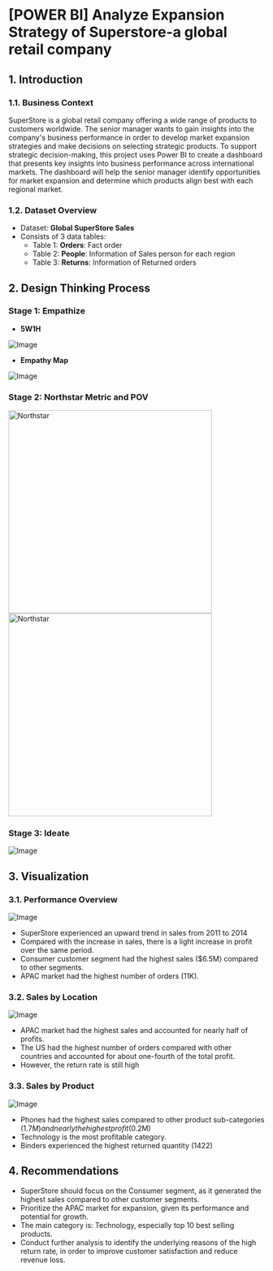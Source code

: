 # [POWER BI] Analyze Expansion Strategy of Superstore-a global retail company

## 1. Introduction
### 1.1. Business Context
SuperStore is a global retail company offering a wide range of products to customers worldwide. The senior manager wants to gain insights into the company's business performance in order to develop market expansion strategies and make decisions on selecting strategic products. To support strategic decision-making, this project uses Power BI to create a dashboard that presents key insights into business performance across international markets. The dashboard will help the senior manager identify opportunities for market expansion and determine which products align best with each regional market.

### 1.2. Dataset Overview
- Dataset: **Global SuperStore Sales**
- Consists of 3 data tables:
  - Table 1: **Orders**: Fact order
  - Table 2: **People**: Information of Sales person for each region
  - Table 3: **Returns**: Information of Returned orders

## 2. Design Thinking Process

### Stage 1: Empathize
- **5W1H**
  
![Image](https://github.com/user-attachments/assets/30853373-8d88-48f2-aa46-46baf87b6d97)

- **Empathy Map**

![Image](https://github.com/user-attachments/assets/61b6e71f-fb8a-497d-b07b-c2dc6b25c484)

### Stage 2: Northstar Metric and POV
<img src="https://github.com/user-attachments/assets/3fbd253d-f914-4831-a2a4-900e2dc4ab33" alt="Northstar" height="400" /> <img src="https://github.com/user-attachments/assets/145c10b1-0004-4f3b-9e16-d1d758471220" alt="Northstar" height="400"/>

### Stage 3: Ideate
![Image](https://github.com/user-attachments/assets/942e16d6-94df-4299-8763-2ee31752cc9c)

## 3. Visualization
### 3.1. Performance Overview
![Image](https://github.com/user-attachments/assets/0c7c68f5-2e6e-4c10-baf8-ba5bfc7c700b)
- SuperStore experienced an upward trend in sales from 2011 to 2014
- Compared with the increase in sales, there is a light increase in profit over the same period.
- Consumer customer segment had the highest sales ($6.5M) compared to other segments.
- APAC market had the highest number of orders (11K).

### 3.2. Sales by Location
![Image](https://github.com/user-attachments/assets/b43bb4f0-fbef-49f8-8c0d-e7bb7f9b1e25)
-  APAC market had the highest sales and accounted for nearly half of profits.
-  The US had the highest number of orders compared with other countries and accounted for about one-fourth of the total profit.
-  However, the return rate is still high

### 3.3. Sales by Product
![Image](https://github.com/user-attachments/assets/8f2ce12b-0529-4afb-8a76-816ab445c0d8)
-  Phones had the highest sales compared to other product sub-categories ($1.7M) and nearly the highest profit ($0.2M)
-  Technology is the most profitable category.
-  Binders experienced the highest returned quantity (1422)

## 4. Recommendations
-  SuperStore should focus on the Consumer segment, as it generated the highest sales compared to other customer segments.
-  Prioritize the APAC market for expansion, given its performance and potential for growth.
-  The main category is: Technology, especially top 10 best selling products.
-  Conduct further analysis to identify the underlying reasons of the high return rate, in order to improve customer satisfaction and reduce revenue loss.


